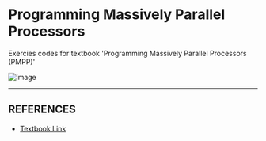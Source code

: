 # Programming Massively Parallel Processors
Exercies codes for textbook 'Programming Massively Parallel Processors (PMPP)'

![image](https://github.com/intsoo/Study_Parallel-programming/assets/80330331/4c9c0023-b6c4-47c6-9af7-8877a301c29e)

---
## REFERENCES
* <a href="https://www.google.co.kr/books/edition/Programming_Massively_Parallel_Processor/qW1mncii_6EC?hl=en&gbpv=1&printsec=frontcover">Textbook Link</a>
